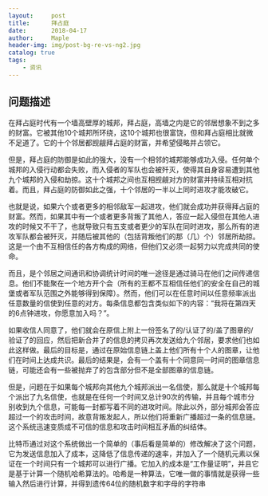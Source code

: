 ```yaml
---
layout:     post
title:      拜占庭
date:       2018-04-17
author:     Maple
header-img: img/post-bg-re-vs-ng2.jpg
catalog: true
tags:
    - 资讯
---
```


## 问题描述
在拜占庭时代有一个墙高壁厚的城邦，拜占庭，高墙之内是它的邻居想象不到之多的财富。它被其他10个城邦所环绕，这10个城邦也很富饶，但和拜占庭相比就微不足道了。它的十个邻居都觊觎拜占庭的财富，并希望侵略并占领它。

但是，拜占庭的防御是如此的强大，没有一个相邻的城邦能够成功入侵。任何单个城邦的入侵行动都会失败，而入侵者的军队也会被歼灭，使得其自身容易遭到其他九个城邦的入侵和劫掠。这十个城邦之间也互相觊觎对方的财富并持续互相对抗着。而且，拜占庭的防御如此之强，十个邻居的一半以上同时进攻才能攻破它。

也就是说，如果六个或者更多的相邻敌军一起进攻，他们就会成功并获得拜占庭的财富。然而，如果其中有一个或者更多背叛了其他人，答应一起入侵但在其他人进攻的时候又不干了，也就导致只有五支或者更少的军队在同时进攻，那么所有的进攻军队都会被歼灭，并随后被其他的（包括背叛他们的那（几）个）邻居所劫掠。这是一个由不互相信任的各方构成的网络，但他们又必须一起努力以完成共同的使命。

而且，是个邻居之间通讯和协调统计时间的唯一途径是通过骑马在他们之间传递信息。他们不能聚在一个地方开个会（所有的王都不互相信任他们的安全在自己的城堡或者军队范围之外能够得到保障）。然而，他们可以在任意时间以任意频率派出任意数量的信使到任意的对方。每条信息都包含类似如下的内容：“我将在第四天的6点钟进攻，你愿意加入吗？”。

如果收信人同意了，他们就会在原信上附上一份签名了的/认证了的/盖了图章的/验证了的回应，然后把新合并了的信息的拷贝再次发送给九个邻居，要求他们也如此这样做。最后的目标是，通过在原始信息链上盖上他们所有十个人的图章，让他们在时间上达成共识。最后的结果是，会有一个盖有十个同意同一时间的图章信息链，可能还会有一些被抛弃了的包含部分但不是全部图章的信息链。

但是，问题在于如果每个城邦向其他九个城邦派出一名信使，那么就是十个城邦每个派出了九名信使，也就是在任何一个时间又总计90次的传输，并且每个城市分别收到九个信息，可能每一封都写着不同的进攻时间。除此以外，部分城邦会答应超过一个的攻击时间，故意背叛发起人，所以他们将重新广播超过一条的信息链。这个系统迅速变质成不可信的信息和攻击时间相互矛盾的纠结体。

比特币通过对这个系统做出一个简单的（事后看是简单的）修改解决了这个问题，它为发送信息加入了成本，这降低了信息传递的速率，并加入了一个随机元素以保证在一个时间只有一个城邦可以进行广播。它加入的成本是“工作量证明”，并且它是基于计算一个随机哈希算法的。哈希是一种算法，它唯一做的事情就是获得一些输入然后进行计算，并得到遗传64位的随机数字和字母的字符串
